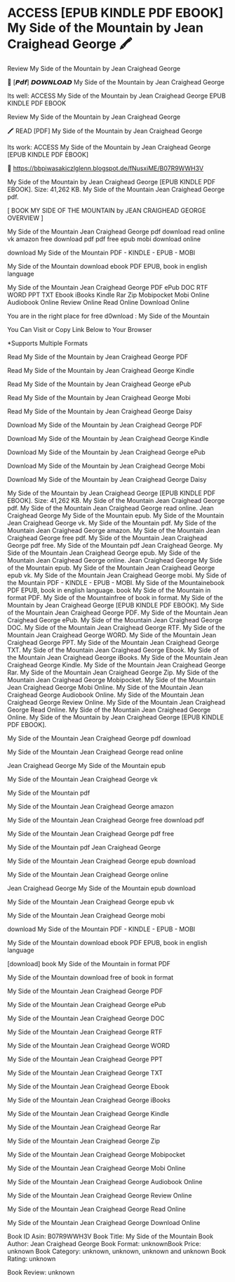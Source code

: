 # ACCESS [EPUB KINDLE PDF EBOOK] My Side of the Mountain by  Jean Craighead George 🖍️
Review My Side of the Mountain by Jean Craighead George

💓 [𝙋𝙙𝙛] 𝘿𝙊𝙒𝙉𝙇𝙊𝘼𝘿 My Side of the Mountain by Jean Craighead George

Its well: ACCESS My Side of the Mountain by Jean Craighead George EPUB KINDLE PDF EBOOK


Review My Side of the Mountain by Jean Craighead George

🖍️ READ [PDF] My Side of the Mountain by Jean Craighead George

Its work: ACCESS My Side of the Mountain by Jean Craighead George [EPUB KINDLE PDF EBOOK]



🌟 https://bbpiwasakiczlglenn.blogspot.de/fNusxiME/B07R9WWH3V



My Side of the Mountain by Jean Craighead George [EPUB KINDLE PDF EBOOK]. Size: 41,262 KB. My Side of the Mountain Jean Craighead George pdf.

[ BOOK MY SIDE OF THE MOUNTAIN by JEAN CRAIGHEAD GEORGE OVERVIEW ]

My Side of the Mountain Jean Craighead George pdf download read online vk amazon free download pdf pdf free epub mobi download online

download My Side of the Mountain PDF - KINDLE - EPUB - MOBI

My Side of the Mountain download ebook PDF EPUB, book in english language

My Side of the Mountain Jean Craighead George PDF ePub DOC RTF WORD PPT TXT Ebook iBooks Kindle Rar Zip Mobipocket Mobi Online Audiobook Online Review Online Read Online Download Online

You are in the right place for free d0wnload : My Side of the Mountain

You Can Visit or Copy Link Below to Your Browser

*Supports Multiple Formats

Read My Side of the Mountain by Jean Craighead George PDF

Read My Side of the Mountain by Jean Craighead George Kindle

Read My Side of the Mountain by Jean Craighead George ePub

Read My Side of the Mountain by Jean Craighead George Mobi

Read My Side of the Mountain by Jean Craighead George Daisy

Download My Side of the Mountain by Jean Craighead George PDF

Download My Side of the Mountain by Jean Craighead George Kindle

Download My Side of the Mountain by Jean Craighead George ePub

Download My Side of the Mountain by Jean Craighead George Mobi

Download My Side of the Mountain by Jean Craighead George Daisy

My Side of the Mountain by Jean Craighead George [EPUB KINDLE PDF EBOOK]. Size: 41,262 KB. My Side of the Mountain Jean Craighead George pdf. My Side of the Mountain Jean Craighead George read online. Jean Craighead George My Side of the Mountain epub. My Side of the Mountain Jean Craighead George vk. My Side of the Mountain pdf. My Side of the Mountain Jean Craighead George amazon. My Side of the Mountain Jean Craighead George free pdf. My Side of the Mountain Jean Craighead George pdf free. My Side of the Mountain pdf Jean Craighead George. My Side of the Mountain Jean Craighead George epub. My Side of the Mountain Jean Craighead George online. Jean Craighead George My Side of the Mountain epub. My Side of the Mountain Jean Craighead George epub vk. My Side of the Mountain Jean Craighead George mobi. My Side of the Mountain PDF - KINDLE - EPUB - MOBI. My Side of the Mountainebook PDF EPUB, book in english language. book My Side of the Mountain in format PDF. My Side of the Mountainfree of book in format. My Side of the Mountain by Jean Craighead George [EPUB KINDLE PDF EBOOK]. My Side of the Mountain Jean Craighead George PDF. My Side of the Mountain Jean Craighead George ePub. My Side of the Mountain Jean Craighead George DOC. My Side of the Mountain Jean Craighead George RTF. My Side of the Mountain Jean Craighead George WORD. My Side of the Mountain Jean Craighead George PPT. My Side of the Mountain Jean Craighead George TXT. My Side of the Mountain Jean Craighead George Ebook. My Side of the Mountain Jean Craighead George iBooks. My Side of the Mountain Jean Craighead George Kindle. My Side of the Mountain Jean Craighead George Rar. My Side of the Mountain Jean Craighead George Zip. My Side of the Mountain Jean Craighead George Mobipocket. My Side of the Mountain Jean Craighead George Mobi Online. My Side of the Mountain Jean Craighead George Audiobook Online. My Side of the Mountain Jean Craighead George Review Online. My Side of the Mountain Jean Craighead George Read Online. My Side of the Mountain Jean Craighead George Online. My Side of the Mountain by Jean Craighead George [EPUB KINDLE PDF EBOOK].

My Side of the Mountain Jean Craighead George pdf download

My Side of the Mountain Jean Craighead George read online

Jean Craighead George My Side of the Mountain epub

My Side of the Mountain Jean Craighead George vk

My Side of the Mountain pdf

My Side of the Mountain Jean Craighead George amazon

My Side of the Mountain Jean Craighead George free download pdf

My Side of the Mountain Jean Craighead George pdf free

My Side of the Mountain pdf Jean Craighead George

My Side of the Mountain Jean Craighead George epub download

My Side of the Mountain Jean Craighead George online

Jean Craighead George My Side of the Mountain epub download

My Side of the Mountain Jean Craighead George epub vk

My Side of the Mountain Jean Craighead George mobi

download My Side of the Mountain PDF - KINDLE - EPUB - MOBI

My Side of the Mountain download ebook PDF EPUB, book in english language

[download] book My Side of the Mountain in format PDF

My Side of the Mountain download free of book in format

My Side of the Mountain Jean Craighead George PDF

My Side of the Mountain Jean Craighead George ePub

My Side of the Mountain Jean Craighead George DOC

My Side of the Mountain Jean Craighead George RTF

My Side of the Mountain Jean Craighead George WORD

My Side of the Mountain Jean Craighead George PPT

My Side of the Mountain Jean Craighead George TXT

My Side of the Mountain Jean Craighead George Ebook

My Side of the Mountain Jean Craighead George iBooks

My Side of the Mountain Jean Craighead George Kindle

My Side of the Mountain Jean Craighead George Rar

My Side of the Mountain Jean Craighead George Zip

My Side of the Mountain Jean Craighead George Mobipocket

My Side of the Mountain Jean Craighead George Mobi Online

My Side of the Mountain Jean Craighead George Audiobook Online

My Side of the Mountain Jean Craighead George Review Online

My Side of the Mountain Jean Craighead George Read Online

My Side of the Mountain Jean Craighead George Download Online

Book ID Asin: B07R9WWH3V
Book Title: My Side of the Mountain
Book Author: Jean Craighead George
Book Format: unknownBook Price: unknown
Book Category: unknown, unknown, unknown and unknown
Book Rating: unknown

Book Review: unknown

